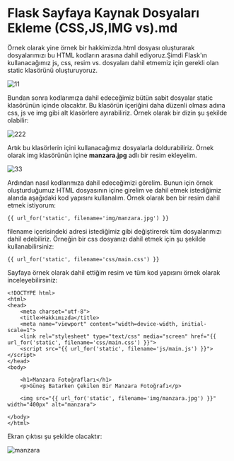 # Flask Sayfaya Kaynak Dosyaları Ekleme (CSS,JS,IMG vs).md

Örnek olarak yine örnek bir hakkimizda.html dosyası oluşturarak dosyalarımızı bu HTML kodların arasına dahil ediyoruz.Şimdi Flask'ın kullanacağımız js, css, resim vs. dosyaları dahil etmemiz için gerekli olan static klasörünü oluşturuyoruz.

![11](https://user-images.githubusercontent.com/59111328/136693811-0cee7ee2-a90a-4a93-928e-425911609418.png)


Bundan sonra kodlarımıza dahil edeceğimiz bütün sabit dosyalar static klasörünün içinde olacaktır. Bu klasörün içeriğini daha düzenli olması adına css, js ve img gibi alt klasörlere ayırabiliriz. Örnek olarak bir dizin şu şekilde olabilir:

![222](https://user-images.githubusercontent.com/59111328/136693826-8c898a50-053e-4b9b-95ec-d92b1fee8cad.png)

Artık bu klasörlerin içini kullanacağımız dosyalarla doldurabiliriz. Örnek olarak img klasörünün içine **manzara.jpg** adlı bir resim ekleyelim.

![33](https://user-images.githubusercontent.com/59111328/136693857-01d6f243-159b-4644-a433-44970dff7520.png)


Ardından nasıl kodlarımıza dahil edeceğimizi görelim. Bunun için örnek oluşturduğumuz HTML dosyasının içine girelim ve dahil etmek istediğimiz alanda aşağıdaki kod yapısını kullanalım. Örnek olarak ben bir resim dahil etmek istiyorum:

```
{{ url_for('static', filename='img/manzara.jpg') }}
```

filename içerisindeki adresi istediğimiz gibi değiştirerek tüm dosyalarımızı dahil edebiliriz. Örneğin bir css dosyanızı dahil etmek için şu şekilde kullanabilirsiniz:

```
{{ url_for('static', filename='css/main.css') }}
```

Sayfaya örnek olarak dahil ettiğim resim ve tüm kod yapısını örnek olarak inceleyebilirsiniz:
```
<!DOCTYPE html>
<html>
<head>
    <meta charset="utf-8">
    <title>Hakkımızda</title>
    <meta name="viewport" content="width=device-width, initial-scale=1">
    <link rel="stylesheet" type="text/css" media="screen" href="{{ url_for('static', filename='css/main.css') }}">
    <script src="{{ url_for('static', filename='js/main.js') }}"></script>
</head>
<body>

    <h1>Manzara Fotoğrafları</h1>
    <p>Güneş Batarken Çekilen Bir Manzara Fotoğrafı</p>

    <img src="{{ url_for('static', filename='img/manzara.jpg') }}" width="400px" alt="manzara">

</body>
</html>
```

Ekran çıktısı şu şekilde olacaktır:

![manzara](https://user-images.githubusercontent.com/59111328/135274542-6791e1d7-9a22-4e2f-b9ce-ceed087f72b1.PNG)

